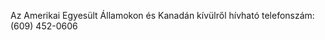 <Token xmlns:xlink="http://www.w3.org/1999/xlink">Az Amerikai Egyesült Államokon és Kanadán kívülről hívható telefonszám: (609) 452-0606</Token>

<!--HONumber=Jun16_HO4-->


